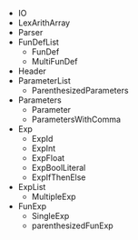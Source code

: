 * IO
* LexArithArray 
* Parser
* FunDefList
    * FunDef
    * MultiFunDef 
* Header
* ParameterList
    * ParenthesizedParameters
* Parameters
    * Parameter
    * ParametersWithComma 
* Exp
    * ExpId
    * ExpInt
    * ExpFloat
    * ExpBoolLiteral 
    * ExpIfThenElse
* ExpList
    * MultipleExp
* FunExp
    * SingleExp
    * parenthesizedFunExp
